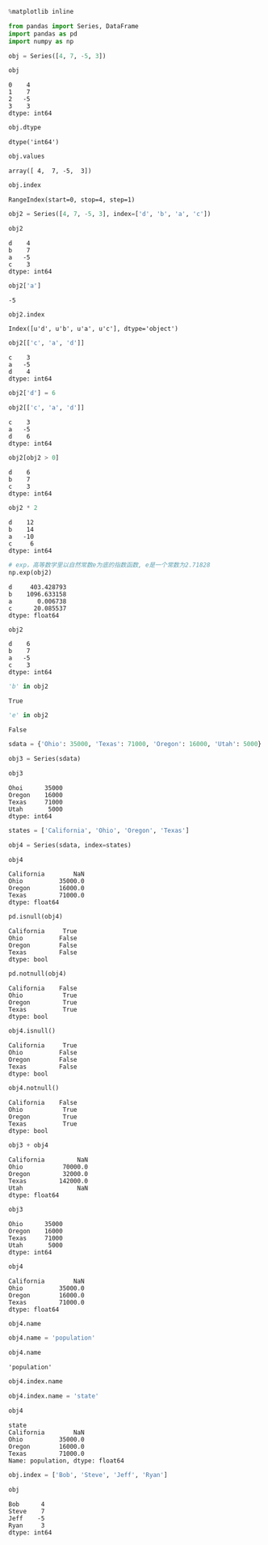 

```python
%matplotlib inline
```


```python
from pandas import Series, DataFrame
import pandas as pd
import numpy as np
```


```python
obj = Series([4, 7, -5, 3])
```


```python
obj
```




    0    4
    1    7
    2   -5
    3    3
    dtype: int64




```python
obj.dtype
```




    dtype('int64')




```python
obj.values
```




    array([ 4,  7, -5,  3])




```python
obj.index
```




    RangeIndex(start=0, stop=4, step=1)




```python
obj2 = Series([4, 7, -5, 3], index=['d', 'b', 'a', 'c'])
```


```python
obj2
```




    d    4
    b    7
    a   -5
    c    3
    dtype: int64




```python
obj2['a']
```




    -5




```python
obj2.index
```




    Index([u'd', u'b', u'a', u'c'], dtype='object')




```python
obj2[['c', 'a', 'd']]
```




    c    3
    a   -5
    d    4
    dtype: int64




```python
obj2['d'] = 6
```


```python
obj2[['c', 'a', 'd']]
```




    c    3
    a   -5
    d    6
    dtype: int64




```python
obj2[obj2 > 0]
```




    d    6
    b    7
    c    3
    dtype: int64




```python
obj2 * 2
```




    d    12
    b    14
    a   -10
    c     6
    dtype: int64




```python
# exp，高等数学里以自然常数e为底的指数函数, e是一个常数为2.71828
np.exp(obj2)
```




    d     403.428793
    b    1096.633158
    a       0.006738
    c      20.085537
    dtype: float64




```python
obj2
```




    d    6
    b    7
    a   -5
    c    3
    dtype: int64




```python
'b' in obj2
```




    True




```python
'e' in obj2
```




    False




```python
sdata = {'Ohio': 35000, 'Texas': 71000, 'Oregon': 16000, 'Utah': 5000}
```


```python
obj3 = Series(sdata)
```


```python
obj3
```




    Ohoi      35000
    Oregon    16000
    Texas     71000
    Utah       5000
    dtype: int64




```python
states = ['California', 'Ohio', 'Oregon', 'Texas']
```


```python
obj4 = Series(sdata, index=states)
```


```python
obj4
```




    California        NaN
    Ohio          35000.0
    Oregon        16000.0
    Texas         71000.0
    dtype: float64




```python
pd.isnull(obj4)
```




    California     True
    Ohio          False
    Oregon        False
    Texas         False
    dtype: bool




```python
pd.notnull(obj4)
```




    California    False
    Ohio           True
    Oregon         True
    Texas          True
    dtype: bool




```python
obj4.isnull()
```




    California     True
    Ohio          False
    Oregon        False
    Texas         False
    dtype: bool




```python
obj4.notnull()
```




    California    False
    Ohio           True
    Oregon         True
    Texas          True
    dtype: bool




```python
obj3 + obj4
```




    California         NaN
    Ohio           70000.0
    Oregon         32000.0
    Texas         142000.0
    Utah               NaN
    dtype: float64




```python
obj3
```




    Ohio      35000
    Oregon    16000
    Texas     71000
    Utah       5000
    dtype: int64




```python
obj4
```




    California        NaN
    Ohio          35000.0
    Oregon        16000.0
    Texas         71000.0
    dtype: float64




```python
obj4.name
```


```python
obj4.name = 'population'
```


```python
obj4.name
```




    'population'




```python
obj4.index.name
```


```python
obj4.index.name = 'state'
```


```python
obj4
```




    state
    California        NaN
    Ohio          35000.0
    Oregon        16000.0
    Texas         71000.0
    Name: population, dtype: float64




```python
obj.index = ['Bob', 'Steve', 'Jeff', 'Ryan']
```


```python
obj
```




    Bob      4
    Steve    7
    Jeff    -5
    Ryan     3
    dtype: int64



